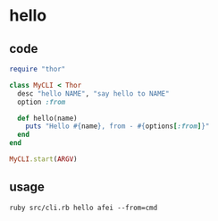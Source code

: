# hello

## code
```rb
require "thor"

class MyCLI < Thor
  desc "hello NAME", "say hello to NAME"
  option :from

  def hello(name)
    puts "Hello #{name}, from - #{options[:from]}"
  end
end

MyCLI.start(ARGV)
```

## usage
```shell
ruby src/cli.rb hello afei --from=cmd
```
